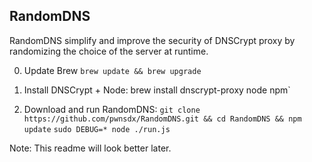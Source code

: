 ## RandomDNS

RandomDNS simplify and improve the security of DNSCrypt proxy by randomizing the choice of the server at runtime.

0) Update Brew
`brew update && brew upgrade`

1) Install DNSCrypt + Node:
brew install dnscrypt-proxy node npm`

2) Download and run RandomDNS:
`git clone https://github.com/pwnsdx/RandomDNS.git && cd RandomDNS && npm update`
`sudo DEBUG=* node ./run.js`

Note: This readme will look better later.